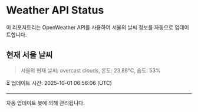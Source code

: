 
# Weather API Status

이 리포지토리는 OpenWeather API를 사용하여 서울의 날씨 정보를 자동으로 업데이트합니다.

## 현재 서울 날씨
> 서울의 현재 날씨: overcast clouds, 온도: 23.86°C, 습도: 53%

⏳ 업데이트 시간: 2025-10-01 06:56:06 (UTC)

---
자동 업데이트 봇에 의해 관리됩니다.
